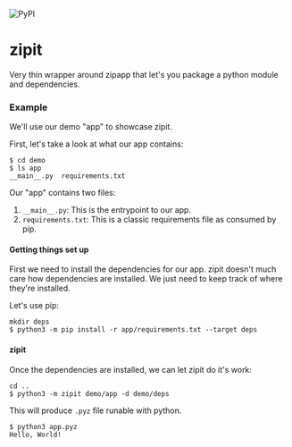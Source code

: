 ![PyPI](https://img.shields.io/pypi/v/zipit.svg)

# zipit

Very thin wrapper around zipapp that let's you package a python module and dependencies.

### Example
We'll use our demo "app" to showcase zipit.

First, let's take a look at what our app contains:
```
$ cd demo
$ ls app
__main__.py  requirements.txt
```

Our "app" contains two files:
1. `__main__.py`: This is the entrypoint to our app.
2. `requirements.txt`: This is a classic requirements file as consumed by pip.

#### Getting things set up
First we need to install the dependencies for our app. zipit doesn't much care how dependencies are installed. We just need to keep track of where they're installed.

Let's use pip:
```
mkdir deps
$ python3 -m pip install -r app/requirements.txt --target deps
```

#### zipit
Once the dependencies are installed, we can let zipit do it's work:
```
cd ..
$ python3 -m zipit demo/app -d demo/deps
```

This will produce `.pyz` file runable with python.
```
$ python3 app.pyz
Hello, World!
```
